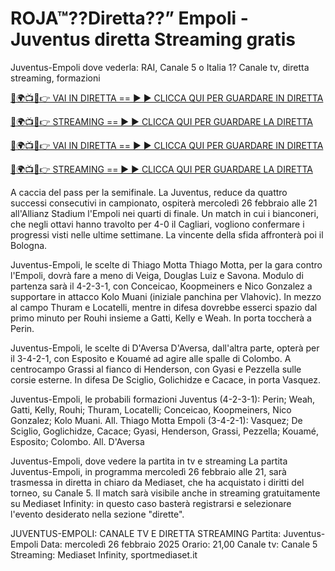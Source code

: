 # ROJA™??Diretta??” Empoli - Juventus diretta Streaming gratis #

Juventus-Empoli dove vederla: RAI, Canale 5 o Italia 1? Canale tv, diretta streaming, formazioni

[🔴🌍📺📱👉 VAI IN DIRETTA == ► ► CLICCA QUI PER GUARDARE IN DIRETTA](https://t.co/4v6g71wiBt)

[🔴🌍📺📱👉 STREAMING == ► ► CLICCA QUI PER GUARDARE LA DIRETTA](https://t.co/4v6g71wiBt)

[🔴🌍📺📱👉 VAI IN DIRETTA == ► ► CLICCA QUI PER GUARDARE IN DIRETTA](https://t.co/4v6g71wiBt)

[🔴🌍📺📱👉 STREAMING == ► ► CLICCA QUI PER GUARDARE LA DIRETTA](https://t.co/4v6g71wiBt)

A caccia del pass per la semifinale. La Juventus, reduce da quattro successi consecutivi in campionato, ospiterà mercoledì 26 febbraio alle 21 all'Allianz Stadium l'Empoli nei quarti di finale. Un match in cui i bianconeri, che negli ottavi hanno travolto per 4-0 il Cagliari, vogliono confermare i progressi visti nelle ultime settimane. La vincente della sfida affronterà poi il Bologna.

Juventus-Empoli, le scelte di Thiago Motta
Thiago Motta, per la gara contro l'Empoli, dovrà fare a meno di Veiga, Douglas Luiz e Savona. Modulo di partenza sarà il 4-2-3-1, con Conceicao, Koopmeiners e Nico Gonzalez a supportare in attacco Kolo Muani (iniziale panchina per Vlahovic). In mezzo al campo Thuram e Locatelli, mentre in difesa dovrebbe esserci spazio dal primo minuto per Rouhi insieme a Gatti, Kelly e Weah. In porta toccherà a Perin.

Juventus-Empoli, le scelte di D'Aversa
D'Aversa, dall'altra parte, opterà per il 3-4-2-1, con Esposito e Kouamé ad agire alle spalle di Colombo. A centrocampo Grassi al fianco di Henderson, con Gyasi e Pezzella sulle corsie esterne. In difesa De Sciglio, Golichidze e Cacace, in porta Vasquez.

Juventus-Empoli, le probabili formazioni
Juventus (4-2-3-1): Perin; Weah, Gatti, Kelly, Rouhi; Thuram, Locatelli; Conceicao, Koopmeiners, Nico Gonzalez; Kolo Muani. All. Thiago Motta
Empoli (3-4-2-1): Vasquez; De Sciglio, Goglichidze, Cacace; Gyasi, Henderson, Grassi, Pezzella; Kouamé, Esposito; Colombo. All. D'Aversa

Juventus-Empoli, dove vedere la partita in tv e streaming
La partita Juventus-Empoli, in programma mercoledì 26 febbraio alle 21, sarà trasmessa in diretta in chiaro da Mediaset, che ha acquistato i diritti del torneo, su Canale 5. Il match sarà visibile anche in streaming gratuitamente su Mediaset Infinity: in questo caso basterà registrarsi e selezionare l'evento desiderato nella sezione "dirette".

JUVENTUS-EMPOLI: CANALE TV E DIRETTA STREAMING
Partita: Juventus-Empoli
Data: mercoledì 26 febbraio 2025
Orario: 21,00
Canale tv: Canale 5
Streaming: Mediaset Infinity, sportmediaset.it
